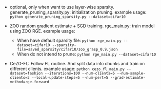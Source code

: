 - optional, only when want to use layer-wise sparsity. generate_pruning_sparsity.py: initialization pruning. example usage: `python generate_pruning_sparsity.py --dataset=cifar10`

- ZOO random gradient estimate + SGD training. rge_main.py: train model using ZOO RGE. example usage:

  - When have default sparsity file: `python rge_main.py --dataset=cifar10 --sparsity-file=saved_sparsity/cifar10/zoo_grasp_0.9.json`
  - When do not intend to prune: `python rge_main.py --dataset=cifar10`

- CeZO-FL: Follow FL routine. And split data into chunks and train on different clients. example usage: `python cezo_fl_main.py --dataset=fashion --iterations=100 --num-clients=5 --num-sample-clients=3 --local-update-steps=5 --num-pert=5 --grad-estimate-method=rge-forward`
